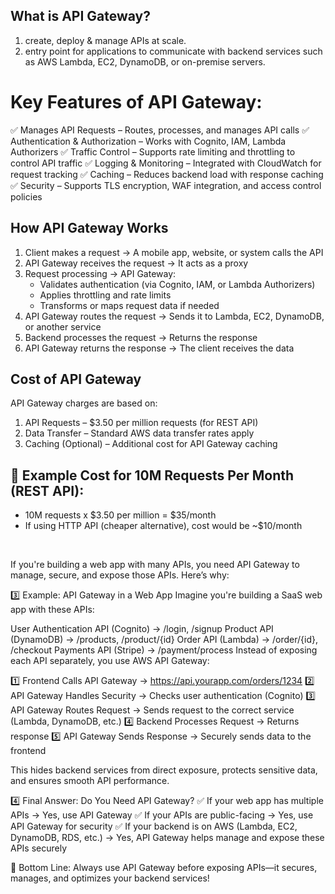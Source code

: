 ## What is API Gateway?
1. create, deploy & manage APIs at scale.
2. entry point for applications to communicate with backend services such as AWS Lambda, EC2, DynamoDB, or on-premise servers.

# Key Features of API Gateway:
✅ Manages API Requests – Routes, processes, and manages API calls
✅ Authentication & Authorization – Works with Cognito, IAM, Lambda Authorizers
✅ Traffic Control – Supports rate limiting and throttling to control API traffic
✅ Logging & Monitoring – Integrated with CloudWatch for request tracking
✅ Caching – Reduces backend load with response caching
✅ Security – Supports TLS encryption, WAF integration, and access control policies

## How API Gateway Works
1. Client makes a request → A mobile app, website, or system calls the API
2. API Gateway receives the request → It acts as a proxy
3. Request processing → API Gateway:
    * Validates authentication (via Cognito, IAM, or Lambda Authorizers)
    * Applies throttling and rate limits
    * Transforms or maps request data if needed
4. API Gateway routes the request → Sends it to Lambda, EC2, DynamoDB, or another service
5. Backend processes the request → Returns the response
6. API Gateway returns the response → The client receives the data

## Cost of API Gateway
API Gateway charges are based on:

1. API Requests – $3.50 per million requests (for REST API)
2. Data Transfer – Standard AWS data transfer rates apply
3. Caching (Optional) – Additional cost for API Gateway caching

## 📌 Example Cost for 10M Requests Per Month (REST API):

* 10M requests x $3.50 per million = $35/month
* If using HTTP API (cheaper alternative), cost would be ~$10/month
<br/>

If you're building a web app with many APIs, you need API Gateway to manage, secure, and expose those APIs. Here’s why:




3️⃣ Example: API Gateway in a Web App
Imagine you're building a SaaS web app with these APIs:

User Authentication API (Cognito) → /login, /signup
Product API (DynamoDB) → /products, /product/{id}
Order API (Lambda) → /order/{id}, /checkout
Payments API (Stripe) → /payment/process
Instead of exposing each API separately, you use AWS API Gateway:

1️⃣ Frontend Calls API Gateway → https://api.yourapp.com/orders/1234
2️⃣ API Gateway Handles Security → Checks user authentication (Cognito)
3️⃣ API Gateway Routes Request → Sends request to the correct service (Lambda, DynamoDB, etc.)
4️⃣ Backend Processes Request → Returns response
5️⃣ API Gateway Sends Response → Securely sends data to the frontend

This hides backend services from direct exposure, protects sensitive data, and ensures smooth API performance.


4️⃣ Final Answer: Do You Need API Gateway?
✅ If your web app has multiple APIs → Yes, use API Gateway
✅ If your APIs are public-facing → Yes, use API Gateway for security
✅ If your backend is on AWS (Lambda, EC2, DynamoDB, RDS, etc.) → Yes, API Gateway helps manage and expose these APIs securely

🚀 Bottom Line: Always use API Gateway before exposing APIs—it secures, manages, and optimizes your backend services!











